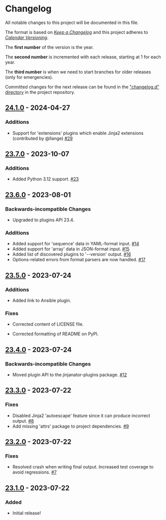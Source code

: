 # Changelog

All notable changes to this project will be documented in this file.

The format is based on [*Keep a
Changelog*](https://keepachangelog.com/en/1.0.0/) and this project
adheres to [*Calendar Versioning*](https://calver.org/).

The **first number** of the version is the year.

The **second number** is incremented with each release, starting at 1
for each year.

The **third number** is when we need to start branches for older
releases (only for emergencies).

Committed changes for the next release can be found in the ["changelog.d"
directory](https://github.com/kpfleming/jinjanator/tree/main/changelog.d)
in the project repository.

<!--
Do *NOT* add changelog entries here!

This changelog is managed by towncrier and is compiled at release time.

See https://github.com/kpfleming/jinjanator/blob/main/.github/CONTRIBUTING.md#changelog for details.
-->

<!-- towncrier release notes start -->

## [24.1.0](https://github.com/kpfleming/jinjanator/tree/24.1.0) - 2024-04-27

### Additions

- Support for 'extensions' plugins which enable Jinja2 extensions (contributed by @llange)
  [#29](https://github.com/kpfleming/jinjanator/issues/29)

## [23.7.0](https://github.com/kpfleming/jinjanator/tree/23.7.0) - 2023-10-07

### Additions

- Added Python 3.12 support.
  [#23](https://github.com/kpfleming/jinjanator/issues/23)


## [23.6.0](https://github.com/kpfleming/jinjanator/tree/23.6.0) - 2023-08-01

### Backwards-incompatible Changes

- Upgraded to plugins API 23.4.
  


### Additions

- Added support for 'sequence' data in YAML-format input.
  [#14](https://github.com/kpfleming/jinjanator/issues/14)
- Added support for 'array' data in JSON-format input.
  [#15](https://github.com/kpfleming/jinjanator/issues/15)
- Added list of discovered plugins to '--version' output.
  [#16](https://github.com/kpfleming/jinjanator/issues/16)
- Options-related errors from format parsers are now handled.
  [#17](https://github.com/kpfleming/jinjanator/issues/17)


## [23.5.0](https://github.com/kpfleming/jinjanator/tree/23.5.0) - 2023-07-24

### Additions

- Added link to Ansible plugin.
  


### Fixes

- Corrected content of LICENSE file.
  
- Corrected formatting of README on PyPI.


## [23.4.0](https://github.com/kpfleming/jinjanator/tree/23.4.0) - 2023-07-24

### Backwards-incompatible Changes

- Moved plugin API to the jinjanator-plugins package.
  [#12](https://github.com/kpfleming/jinjanator/issues/12)


## [23.3.0](https://github.com/kpfleming/jinjanator/tree/23.3.0) - 2023-07-22

### Fixes

- Disabled Jinja2 'autoescape' feature since it can produce incorrect output.
  [#8](https://github.com/kpfleming/jinjanator/issues/8)
- Add missing 'attrs' package to project dependencies.
  [#9](https://github.com/kpfleming/jinjanator/issues/9)


## [23.2.0](https://github.com/kpfleming/jinjanator/tree/23.2.0) - 2023-07-22

### Fixes

- Resolved crash when writing final output. Increased test coverage to avoid regressions.
  [#7](https://github.com/kpfleming/jinjanator/issues/7)


## [23.1.0](https://github.com/kpfleming/jinjanator/tree/23.1.0) - 2023-07-22

### Added

- Initial release!
